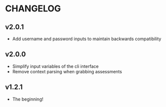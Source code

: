 # CHANGELOG

## v2.0.1

- Add username and password inputs to maintain backwards compatibility

## v2.0.0

- Simplify input variables of the cli interface
- Remove context parsing when grabbing assessments

## v1.2.1

- The beginning!